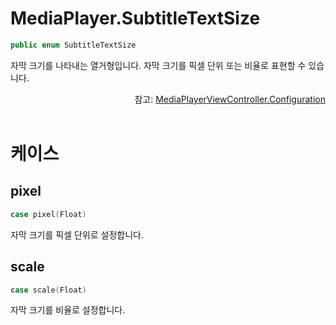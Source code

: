 # MediaPlayer.SubtitleTextSize

```swift
public enum SubtitleTextSize
```

자막 크기를 나타내는 열거형입니다. 자막 크기를 픽셀 단위 또는 비율로 표현할 수 있습니다.

<div align="right">
참고: <a href="../../struct/media-player-view-controller-configuration/home.md">MediaPlayerViewController.Configuration</a>
</div>

<br>

# 케이스

## pixel

```swift
case pixel(Float)
```

자막 크기를 픽셀 단위로 설정합니다.

## scale

```swift
case scale(Float)
```

자막 크기를 비율로 설정합니다.
